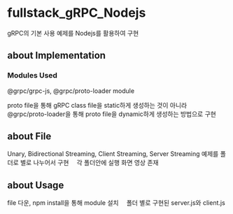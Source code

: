 # fullstack_gRPC_Nodejs
gRPC의 기본 사용 예제를 Nodejs를 활용하여 구현

## about Implementation
### Modules Used
@grpc/grpc-js, @grpc/proto-loader module

proto file을 통해 gRPC class file을 static하게 생성하는 것이 아니라 @grpc/proto-loader을 통해 proto file을 dynamic하게 생성하는 방법으로 구현

## about File
Unary, Bidirectional Streaming, Client Streaming, Server Streaming 예제를 폴더로 별로 나누어서 구현 
각 폴더안에 실행 화면 영상 존재

## about Usage
file 다운, npm install을 통해 module 설치 
폴더 별로 구현된 server.js와 client.js 
